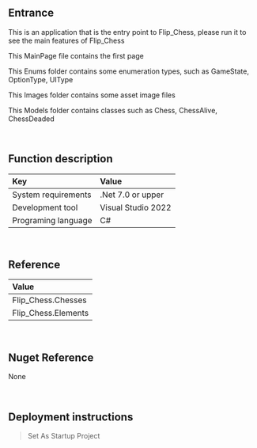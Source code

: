 ﻿## Entrance
 
This is an application that is the entry point to Flip_Chess, please run it to see the main features of Flip_Chess

This MainPage file contains the first page

This Enums folder contains some enumeration types, such as GameState, OptionType, UIType

This Images folder contains some asset image files

This Models folder contains classes such as Chess, ChessAlive, ChessDeaded


<br/>

## Function description

|Key|Value|
|:-|:-|
|System requirements| .Net 7.0 or upper|
|Development tool|Visual Studio 2022|
|Programing language|C#|


<br/>

## Reference

|Value|
|:-|
|Flip_Chess.Chesses|
|Flip_Chess.Elements|


<br/>

## Nuget Reference

None


<br/>

## Deployment instructions

> Set As Startup Project